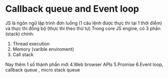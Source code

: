 # Callback queue and Event loop
JS là ngôn ngữ lập trình đơn luồng (1 câu lệnh được thực thi tại 1 thời điểm) và thực thi đồng bộ (thực thi theo thứ tự)
Trong core JS engine, có 3 phần (stack) chính:

1. Thread execution
2. Memory (varible enviroment)
3. Call stack

Nay thêm 1 số thành phần mới 
4.Web browser APIs
5.Promise 
6.Event loop, callback queue , micro stack queue 
